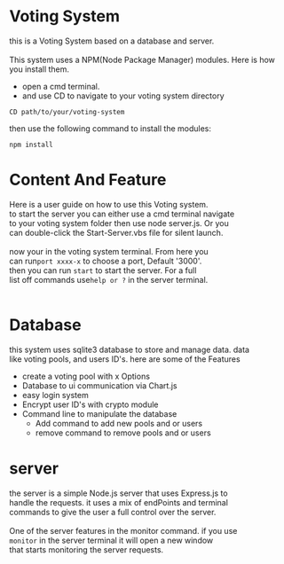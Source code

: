# Voting System
this is a Voting System based on a database and server. <br> <br>
This system uses a NPM(Node Package Manager) modules. Here is how you install them. <br>
- open a cmd terminal.<br>
- and use CD to navigate to your voting system directory<br>

```
CD path/to/your/voting-system
```
then use the following command to install the modules:<br>

```
npm install
```
# Content And Feature
Here is a user guide on how to use this Voting system.<br>
to start the server you can either use a cmd terminal navigate <br>
to your voting system folder then use node server.js. Or you <br>
can double-click the Start-Server.vbs file for silent launch.<br>
<br>
now your in the voting system terminal. From here you<br>
can run````port xxxx-x```` to choose a port, Default '3000'. <br>
then you can run ````start```` to start the server. For a full <br>
list off commands use````help or ?```` in the server terminal.<br>
<br>
# Database
this system uses sqlite3 database to store and manage data. data<br>
like voting pools, and users ID's. here are some of the Features<br>
* create a voting pool with x Options
* Database to ui communication via Chart.js
* easy login system
* Encrypt user ID's with crypto module
* Command line to manipulate the database
  * Add command to add new pools and or users
  * remove command to remove pools and or users

# server
the server is a simple Node.js server that uses Express.js to <br>
handle the requests. it uses a mix of endPoints and terminal<br>
commands to give the user a full control over the server. <br> 
<br>
One of the server features in the monitor command. if you use <br>
````monitor```` in the server terminal it will open a new window <br>
that starts monitoring the server requests.<br>